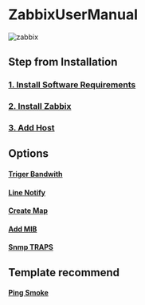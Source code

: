 # ZabbixUserManual
![zabbix](https://github.com/lersakk/ZabbixUserManual/assets/136166133/73df118a-760a-41a8-b155-0ead08eb73a0)

## Step from Installation

### [1. Install Software Requirements](https://github.com/lersakk/ZabbixUserManual/blob/main/1.Software%20Requirements.md)  

### [2. Install Zabbix](https://github.com/lersakk/ZabbixUserManual/blob/main/2.How%20to%20install%20Zabbix.md)

### [3. Add Host](https://github.com/lersakk/ZabbixUserManual/blob/main/Add%20Hosts.md)

## Options
#### [Triger Bandwith](https://github.com/lersakk/ZabbixUserManual/blob/main/Trigger%20Bandwidth.md)
#### [Line Notify](https://github.com/lersakk/ZabbixUserManual/blob/main/Line%20Notify.md)
#### [Create Map](https://github.com/lersakk/ZabbixUserManual/blob/main/Creating%20Map.md)
#### [Add MIB](https://github.com/lersakk/ZabbixUserManual/blob/main/Add%20External%20MIBs.md)
#### [Snmp TRAPS](https://github.com/lersakk/ZabbixUserManual/blob/main/SNMP%20Traps.md)

## Template recommend
#### [Ping Smoke](https://github.com/komeiy/Smokeping_Zabbix)

